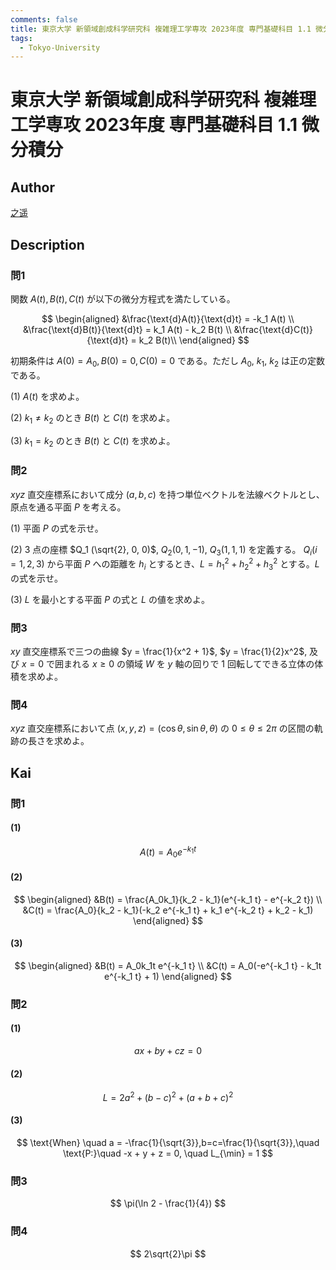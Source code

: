 ```yaml
---
comments: false
title: 東京大学 新領域創成科学研究科 複雑理工学専攻 2023年度 専門基礎科目 1.1 微分積分
tags:
  - Tokyo-University
---
```

# 東京大学 新領域創成科学研究科 複雑理工学専攻 2023年度 専門基礎科目 1.1 微分積分

## **Author**
[之遥](https://www.zhihu.com/people/zhao-yue-70-84)

## **Description**
### 問1
関数 $A(t), B(t), C(t)$ が以下の微分方程式を満たしている。

$$
\begin{aligned}
&\frac{\text{d}A(t)}{\text{d}t} = -k_1 A(t) \\
&\frac{\text{d}B(t)}{\text{d}t} = k_1 A(t) - k_2 B(t) \\
&\frac{\text{d}C(t)}{\text{d}t} = k_2 B(t)\\
\end{aligned}
$$

初期条件は $A(0) = A_0,  B(0) = 0,  C(0) = 0$ である。ただし $A_0, \ k_1, \ k_2$ は正の定数である。

(1) $A(t)$ を求めよ。

(2) $k_1 \neq k_2$ のとき $B(t)$ と $C(t)$ を求めよ。

(3) $k_1 = k_2$ のとき $B(t)$ と $C(t)$ を求めよ。

### 問2
$xyz$ 直交座標系において成分 $(a, b, c)$ を持つ単位ベクトルを法線ベクトルとし、原点を通る平面 $P$ を考える。

(1) 平面 $P$ の式を示せ。

(2) $3$ 点の座標 $Q_1 (\sqrt{2}, 0, 0)$, $Q_2 (0, 1, -1)$, $Q_3 (1, 1, 1)$ を定義する。 $Q_i (i=1, 2, 3)$ から平面 $P$ への距離を $h_i$ とするとき、$L = h_1^2 + h_2^2 + h_3^2$ とする。$L$ の式を示せ。

(3) $L$ を最小とする平面 $P$ の式と $L$ の値を求めよ。

### 問3
$xy$ 直交座標系で三つの曲線 $y = \frac{1}{x^2 + 1}$, $y = \frac{1}{2}x^2$, 及び $x = 0$ で囲まれる $x \geq 0$ の領域 $W$ を $y$ 軸の回りで $1$ 回転してできる立体の体積を求めよ。

### 問4
$xyz$ 直交座標系において点 $(x, y, z) = (\cos\theta, \sin\theta, \theta)$ の $0 \leq \theta \leq 2\pi$ の区間の軌跡の長さを求めよ。

## **Kai** 
### 問1
#### (1)

$$
A(t) = A_{0}e^{-k_{1}t}
$$

#### (2)

$$
\begin{aligned}
&B(t) = \frac{A_0k_1}{k_2 - k_1}(e^{-k_1 t} - e^{-k_2 t}) \\
&C(t) = \frac{A_0}{k_2 - k_1}(-k_2 e^{-k_1 t} + k_1 e^{-k_2 t} + k_2 - k_1)
\end{aligned}
$$

#### (3)

$$
\begin{aligned}
&B(t) = A_0k_1t e^{-k_1 t} \\
&C(t) = A_0(-e^{-k_1 t} - k_1t e^{-k_1 t} + 1)
\end{aligned}
$$

### 問2
#### (1)

$$
ax + by + cz = 0
$$

#### (2)

$$
L = 2a^2 + (b - c)^2 + (a + b + c)^2
$$

#### (3)

$$
\text{When} \quad a = -\frac{1}{\sqrt{3}},b=c=\frac{1}{\sqrt{3}},\quad \text{P:}\quad -x + y + z = 0, \quad L_{\min} = 1
$$

### 問3

$$
\pi(\ln 2 - \frac{1}{4})
$$

### 問4

$$
2\sqrt{2}\pi
$$